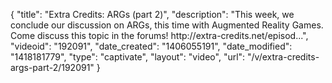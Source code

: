 {
    "title": "Extra Credits: ARGs (part 2)",
    "description": "This week, we conclude our discussion on ARGs, this time with Augmented Reality Games. Come discuss this topic in the forums! http:\/\/extra-credits.net\/episod...",
    "videoid": "192091",
    "date_created": "1406055191",
    "date_modified": "1418181779",
    "type": "captivate",
    "layout": "video",
    "url": "\/v\/extra-credits-args-part-2\/192091"
}